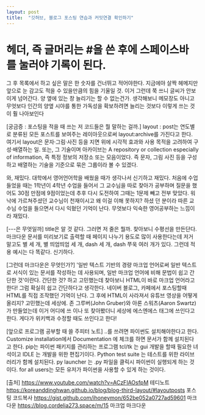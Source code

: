 ```yaml
---
layout: post
title:  "깃허브, 블로그 포스팅 연습과 커밋연결 확인하기"
---
```


# 헤더, 즉 글머리는 #을 쓴 후에 스페이스바를 눌러야 기록이 된다. 

그 후 목록에서 하고 싶은 말은 한 숫자를 건너뛰고 적어야한다. 지금에야 살짝 헤메지만 앞으로 눈 감고도 적을 수 있을만큼의 힘을 기울일 것. 이거 그런데 쭉 쓰니 글씨가
안보이게 넘어간다. 양 옆에 있는 창 늘리기는 할 수 없는건가. 생각해보니 메모장도 아니고 무엇보다 인간의 양옆 시야를 통한 가독성을 확보하려면 늘리는 것보다 이렇게
쓰는 것이 훨 나아보인다

[궁금증 : 포스팅을 적을 때 쓰는 저 코드들은 뭘 말하는 걸까.]
layout : post는 연도별로 분류된 모든 포스트를 보여주는 레이아웃으로써 layout:archive를 가진다고 한다. 
여기서 layout은 문자·그림·사진 등을 지면 위에 시각적 효과와 사용 목적을 고려하여 구성·배열하는 일. 또는, 그 기술이며 
아카이브는 A repository or collection especially of information, 즉 특정 정보의 저장소 또는 모음이었다. 즉 문자, 그림 사진 등을 구성하고 배열하는 기술을
기준으로 묶은 그룹이라 볼 수 있겠다. 

와, 재밌다. 대학에서 영어언어학을 배웠을 때가 생각나서 신기하고 재밌다. 처음에 수업 들었을 때는 1학년이 4학년 수업을 들어서 그 교수님을 따로 찾아가
공부하며 질문을 했어도 30점 만점에 9점이었는데 추후 다시 도전하여 그때는 1문제 빼고 전부 맞았다. 워낙에 가르쳐주셨던 교수님이 천재이시고 왜 이걸 이해 못하지? 하셨
던 분이라 따른 교수님 수업을 들으면서 다시 익혔던 기억이 난다. 무엇보다 익숙한 영어공부하는 느낌이라 재밌다.

[---은 무엇일까]
title은 알 것 같다. 그러면 저 줄은 뭘까. 찾아보니 수평선을 만든단다. 마크다운 문서를 미리보기로 출력할 때 페이지 나누기 용도로 많이 사용한다는데
저거 말고도 별 세 개, 별 띄엄띄엄 세 개, dash 세 개, dash 쭈욱 여러 개가 있다. 그런데 적용 예시는 다 똑같다. 신기하다.

[그런데 마크다운은 무엇인가?]
'일반 텍스트 기반의 경량 마크업 언어로써 일반 텍스트로 서식이 있는 문서를 작성하는 데 사용되며, 일반 마크업 언어에 비해 문법이 쉽고 간단한 것'이란다. 간단한 것?
하고 고민했는데 찾아보니 HTML이 바로 마크업 언어라고 한다! 그럼 확실히 쉽고 간단하다고 생각한다. 네이버 블로그, 카페에서 포스팅할때 HTML를 직접 조작했던 기억이 
난다. 그 후에 HTML이 사라져서 유튜브 영상을 어떻게 올리지? 고민했는데 세상에. 존 그루버(John Gruber)와 아론 스워츠(Aaron Swartz)가 만들었는데 이거 어디에 쓰
이나 또 찾아봤더니 세상에 에스엔에스 태그에 쓰인다고 한다. 게다가 위키백과 수정할 때도 쓰인다고 한다!

[앞으로 프로그램 공부할 때 쓸 주피터 노트]
..를 쓰려면 파이썬도 설치해야한다고 한다. Customize installation에서 Documentation 에 체크를 하면 문서가 함께 설치된다고 한다.
pip는 파이썬 패키지를 관리하는 프로그램
tcl/tk 는 gui 개발을 할때 필요한 녀석이고 IDLE 는 개발을 위한 편집기이다. 
Python test suite 는 테스트를 위한 라이브러리가 함께 설치된다.
py launcher 는 .py 파일을 클릭시 파이썬이 실행되게 하는 것이다. 
for all users는 모든 유저가 파이썬을 사용할 수 있게 하는 것이다.

[출처]
https://www.youtube.com/watch?v=ACzFIAOsfpM 테디노트
https://koreanddinghwan.github.io/blog/blog-third-layout/#layoutposts 포스팅 코드복사
https://gist.github.com/ihoneymon/652be052a0727ad59601 마크다운
https://blog.cordelia273.space/m/15 마크업 마크다운
